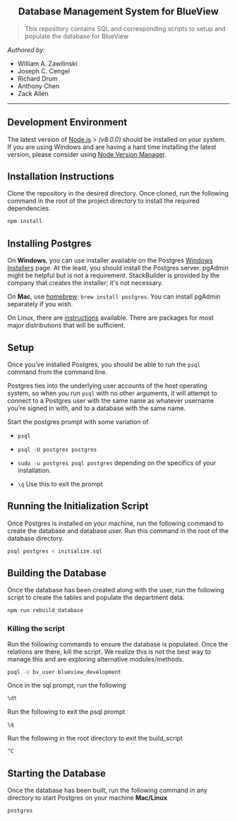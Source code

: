 <h2 align="center">Database Management System for BlueView </h2>

> This repository contains SQL and corresponding scripts to setup and populate the database for BlueView


_Authored by:_


- William A. Zawilinski
- Joseph C. Cengel
- Richard Drum
- Anthony Chen
- Zack Allen

---
## Development Environment

The latest version of [Node.js](https://nodejs.org/en/) > _(v8.0.0)_ should be installed on your system. If you are using Windows and are having a hard time installing the latest version, please consider using [Node Version Manager](https://github.com/creationix/nvm).

## Installation Instructions

Clone the repository in the desired directory. Once cloned, run the following command in the root of the project directory to install the required dependencies. 
```bash
npm install
```
## Installing Postgres

On **Windows**, you can use installer available on the Postgres [Windows Installers](https://www.postgresql.org/download/windows/) page. At the least, you should install the Postgres server. pgAdmin might be helpful but is not a requirement. StackBuilder is provided by the company that creates the installer; it's not necessary.

On **Mac**, use [homebrew](https://brew.sh/): `brew install postgres`. You can install pgAdmin separately if you wish.

On Linux, there are [instructions](https://www.postgresql.org/download/linux/) available. There are packages for most major distributions that will be sufficient.


## Setup

Once you've installed Postgres, you should be able to run the `psql` command from the command line. 

Postgres ties into the underlying user accounts of the host operating system, so when you run `psql` with no other arguments, it will attempt to connect to a Postgres user with the same name as whatever username you're signed in with, and to a database with the same name. 

Start the postgres prompt with some variation of 
- `psql`
- `psql -U postgres postgres`
- `sudo -u postgres psql postgres`
depending on the specifics of your installation. 

- `\q`
Use this to exit the prompt

## Running the Initialization Script

Once Postgres is installed on your machine, run the following command to create the database and database user. Run this command in the root of the database directory.
```bash
psql postgres < initialize.sql
```

## Building the Database

Once the database has been created along with the user, run the following script to create the tables and populate the department data.
```bash
npm run rebuild_database
```
### Killing the script
Run the following commands to ensure the database is populated. Once the relations are there, kill the script. We realize this is not the best way to manage this and are exploring alternative modules/methods. 

```bash
psql -U bv_user blueview_development 
```
Once in the sql prompt, run the following
```bash
\dt
```
Run the following to exit the psql prompt
```bash
\q
```
Run the following in the root directory to exit the build_script
```bash
^C
```

## Starting the Database

Once the database has been built, run the following command in any directory to start Postgres on your machine
**Mac/Linux**
```bash
postgres
```


